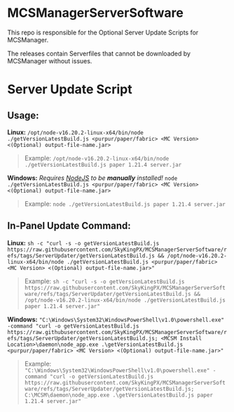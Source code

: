 # MCSManagerServerSoftware
This repo is responsible for the Optional Server Update Scripts for MCSManager.

The releases contain Serverfiles that cannot be downloaded by MCSManager without issues.

# Server Update Script

## Usage:
**Linux:**
`/opt/node-v16.20.2-linux-x64/bin/node ./getVersionLatestBuild.js <purpur/paper/fabric> <MC Version> <(Optional) output-file-name.jar>`
> Example:
> `/opt/node-v16.20.2-linux-x64/bin/node ./getVersionLatestBuild.js paper 1.21.4 server.jar`

**Windows:**
_Requires [NodeJS](https://nodejs.org/en/download/) to be **manually** installed!_
`node ./getVersionLatestBuild.js <purpur/paper/fabric> <MC Version> <(Optional) output-file-name.jar>`
> Example:
> `node ./getVersionLatestBuild.js paper 1.21.4 server.jar`

## In-Panel Update Command:
**Linux:**
`sh -c "curl -s -o getVersionLatestBuild.js https://raw.githubusercontent.com/SkyKingPX/MCSManagerServerSoftware/refs/tags/ServerUpdater/getVersionLatestBuild.js && /opt/node-v16.20.2-linux-x64/bin/node ./getVersionLatestBuild.js <purpur/paper/fabric> <MC Version> <(Optional) output-file-name.jar>"`
> Example:
> `sh -c "curl -s -o getVersionLatestBuild.js https://raw.githubusercontent.com/SkyKingPX/MCSManagerServerSoftware/refs/tags/ServerUpdater/getVersionLatestBuild.js && /opt/node-v16.20.2-linux-x64/bin/node ./getVersionLatestBuild.js paper 1.21.4 server.jar"`

**Windows:**
`"C:\Windows\System32\WindowsPowerShell\v1.0\powershell.exe" -command "curl -o getVersionLatestBuild.js https://raw.githubusercontent.com/SkyKingPX/MCSManagerServerSoftware/refs/tags/ServerUpdater/getVersionLatestBuild.js; <MCSM Install Location>\daemon\node_app.exe .\getVersionLatestBuild.js <purpur/paper/fabric> <MC Version> <(Optional) output-file-name.jar>"`
> Example:
> `"C:\Windows\System32\WindowsPowerShell\v1.0\powershell.exe" -command "curl -o getVersionLatestBuild.js https://raw.githubusercontent.com/SkyKingPX/MCSManagerServerSoftware/refs/tags/ServerUpdater/getVersionLatestBuild.js; C:\MCSM\daemon\node_app.exe .\getVersionLatestBuild.js paper 1.21.4 server.jar"`